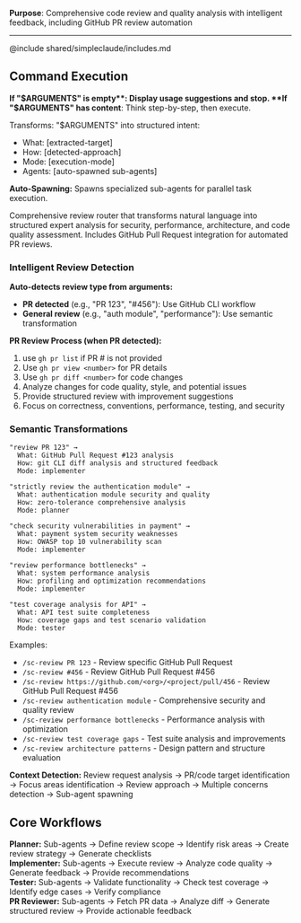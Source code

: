 **Purpose**: Comprehensive code review and quality analysis with intelligent feedback, including GitHub PR review automation

---

@include shared/simpleclaude/includes.md

## Command Execution

**If "$ARGUMENTS" is empty**: Display usage suggestions and stop.  
**If "$ARGUMENTS" has content**: Think step-by-step, then execute.

Transforms: "$ARGUMENTS" into structured intent:

- What: [extracted-target]
- How: [detected-approach]
- Mode: [execution-mode]
- Agents: [auto-spawned sub-agents]

**Auto-Spawning:** Spawns specialized sub-agents for parallel task execution.

Comprehensive review router that transforms natural language into structured expert analysis for security, performance, architecture, and code quality assessment. Includes GitHub Pull Request integration for automated PR reviews.

### Intelligent Review Detection

**Auto-detects review type from arguments:**

- **PR detected** (e.g., "PR 123", "#456"): Use GitHub CLI workflow
- **General review** (e.g., "auth module", "performance"): Use semantic transformation

**PR Review Process (when PR detected):**

1. use `gh pr list` if PR # is not provided
2. Use `gh pr view <number>` for PR details
3. Use `gh pr diff <number>` for code changes
4. Analyze changes for code quality, style, and potential issues
5. Provide structured review with improvement suggestions
6. Focus on correctness, conventions, performance, testing, and security

### Semantic Transformations

```
"review PR 123" →
  What: GitHub Pull Request #123 analysis
  How: git CLI diff analysis and structured feedback
  Mode: implementer

"strictly review the authentication module" →
  What: authentication module security and quality
  How: zero-tolerance comprehensive analysis
  Mode: planner

"check security vulnerabilities in payment" →
  What: payment system security weaknesses
  How: OWASP top 10 vulnerability scan
  Mode: implementer

"review performance bottlenecks" →
  What: system performance analysis
  How: profiling and optimization recommendations
  Mode: implementer

"test coverage analysis for API" →
  What: API test suite completeness
  How: coverage gaps and test scenario validation
  Mode: tester
```

Examples:

- `/sc-review PR 123` - Review specific GitHub Pull Request
- `/sc-review #456` - Review GitHub Pull Request #456
- `/sc-review https://github.com/<org>/<project/pull/456` - Review GitHub Pull Request #456
- `/sc-review authentication module` - Comprehensive security and quality review
- `/sc-review performance bottlenecks` - Performance analysis with optimization
- `/sc-review test coverage gaps` - Test suite analysis and improvements
- `/sc-review architecture patterns` - Design pattern and structure evaluation

**Context Detection:** Review request analysis → PR/code target identification → Focus areas identification → Review approach → Multiple concerns detection → Sub-agent spawning

## Core Workflows

**Planner:** Sub-agents → Define review scope → Identify risk areas → Create review strategy → Generate checklists  
**Implementer:** Sub-agents → Execute review → Analyze code quality → Generate feedback → Provide recommendations  
**Tester:** Sub-agents → Validate functionality → Check test coverage → Identify edge cases → Verify compliance  
**PR Reviewer:** Sub-agents → Fetch PR data → Analyze diff → Generate structured review → Provide actionable feedback
